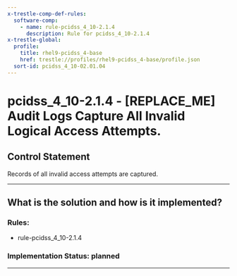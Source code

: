 ```yaml
---
x-trestle-comp-def-rules:
  software-comp:
    - name: rule-pcidss_4_10-2.1.4
      description: Rule for pcidss_4_10-2.1.4
x-trestle-global:
  profile:
    title: rhel9-pcidss_4-base
    href: trestle://profiles/rhel9-pcidss_4-base/profile.json
  sort-id: pcidss_4_10-02.01.04
---
```


# pcidss_4_10-2.1.4 - \[REPLACE_ME\] Audit Logs Capture All Invalid Logical Access Attempts.

## Control Statement

Records of all invalid access attempts are captured.

______________________________________________________________________

## What is the solution and how is it implemented?

<!-- For implementation status enter one of: implemented, partial, planned, alternative, not-applicable -->

<!-- Note that the list of rules under ### Rules: is read-only and changes will not be captured after assembly to JSON -->

<!-- Add control implementation description here for control: pcidss_4_10-2.1.4 -->

### Rules:

  - rule-pcidss_4_10-2.1.4

### Implementation Status: planned

______________________________________________________________________
